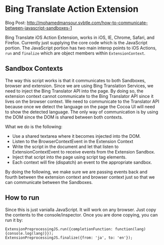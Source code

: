 Bing Translate Action Extension
==============

Blog Post: http://mohamedmansour.svbtle.com/how-to-communicate-between-javascript-sandboxes-1

Bing Translate iOS Action Extension, works in iOS, IE, Chrome, Safari, and
Firefox. Currently just supplying the core code which is the JavaScript
portion. The JavaScript portion has two main interop points to iOS Actions,
<code>run</code> and <code>finalize</code> which are object members within 
<code>ExtensionContext</code>.

Sandbox Contexts
---------------

The way this script works is that it communicates to both Sandboxes, browser
and extension. Since we are using Bing Translation Services, we need to inject
the Bing Translator API into the page. By doing so, the extension context
cannot communicate to the Bing Translator API since it lives on the browser
context. We need to communicate to the Translator API because once we detect
the language on the page the Cocoa UI will need to show the detected language.
The only way of communication is by using the DOM since the DOM is shared
between both contexts.

What we do is the following:

- Use a shared textarea where it becomes injected into the DOM.
- Listen to the BrowserContextEvent in the Extension Context
- Write the script in the document and let that listen to
  ExtensionContextEvent to receive events from the Extension Sandbox.
- Inject that script into the page using script tag elements.
- Each context will fire (dispatch) an event to the appropriate sandbox.

By doing the following, we make sure we are passing events back and fourth
between the extension context and browser context just so that we can
communicate between the Sandboxes.

How to run
---------------

Since this is just vanialla JavaScript. It will work on any browser. Just copy
the contents to the console/inspector. Once you are done copying, you can run
it by:


    ExtensionPreprocessingJS.run({completionFunction: function(lang) {console.log(lang)}});
    ExtensionPreprocessingJS.finalize({from: 'ja', to: 'en'});

